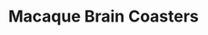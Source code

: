 ---
layout: default
categories: ['Digital Art', 'Casting']
title: Macaque Brain Coasters
authors: WG Bircher
thing: From digital images to 3D printed slices of macaque brain, cast in clear urethane as coasters
year: 2017
award:
doi: http://dx.doi.org/XX.XXX/
---
